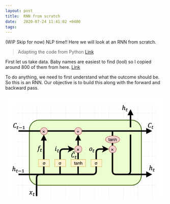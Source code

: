 ```yaml
---
layout: post
title:  RNN from scratch
date:   2020-07-24 11:41:02 +0400
tags:
---
```


(WIP Skip for now) NLP time!! Here we will look at an RNN from scratch.

>Adapting the code from Python [Link](https://github.com/prateekkarkare/rnn_char_modelling/blob/master/char_model_dino.py)

First let us take data. Baby names are easiest to find (lool) so I copied around 800 of them from here. [Link](https://www.whattoexpect.com/baby-names/list/top-baby-names-for-girls/)

To do anything, we need to first understand what the outcome should be. So this is an RNN. Our objective is to build this along with the forward and backward pass.

![](/img/rnn.png)
